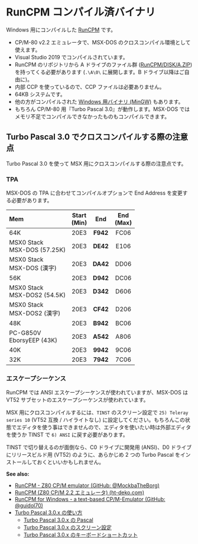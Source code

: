 # RunCPM コンパイル済バイナリ
Windows 用にコンパイルした [RunCPM](https://github.com/MockbaTheBorg/RunCPM) です。

 - CP/M-80 v2.2 エミュレータで、MSX-DOS のクロスコンパイル環境として使えます。  
 - Visual Studio 2019 でコンパイルされています。 
 - RunCPM のリポジトリから A ドライブのファイル群 ([RunCPM/DISK/A.ZIP](https://github.com/MockbaTheBorg/RunCPM/tree/master/DISK)) を持ってくる必要があります (`.\A\0\` に展開します。B ドライブ以降はご自由に)。  
 - 内部 CCP を使っているので、CCP ファイルは必要ありません。
 - 64KB システムです。
 - 他の方がコンパイルされた [Windows 用バイナリ (MinGW)](https://github.com/guidol70/RunCPM_Windows) もあります。
 - もちろん CP/M-80 用『Turbo Pascal 3.0』が動作します。MSX-DOS ではメモリ不足でコンパイルできなかったものもコンパイルできます。

 
## Turbo Pascal 3.0 でクロスコンパイルする際の注意点

Turbo Pascal 3.0 を使って MSX 用にクロスコンパイルする際の注意点です。


### TPA

MSX-DOS の TPA に合わせてコンパイルオプションで End Address を変更する必要があります。

| Mem | Start<br>(Min) | End | End<br>(Max) |
|:---|:---:|:---:|:---:|
| 64K | 20E3 | **F942** | FC06 |
| MSX0 Stack<br>MSX-DOS (57.25K) | 20E3 | **DE42** | E106 |
| MSX0 Stack<br>MSX-DOS (漢字) | 20E3 | **DA42** | DD06 |
| 56K | 20E3 | **D942** | DC06 |
| MSX0 Stack<br>MSX-DOS2 (54.5K) | 20E3 | **D342** | D606 |
| MSX0 Stack<br>MSX-DOS2 (漢字) | 20E3 | **CF42** | D206 |
| 48K | 20E3 | **B942** | BC06 |
| PC-G850V<br>EborsyEEP (43K) | 20E3 | **A542** | A806 |	   
| 40K | 20E3 | **9942** | 9C06 |
| 32K | 20E3 | **7942** | 7C06 | 
 

### エスケープシーケンス
RunCPM では ANSI エスケープシーケンスが使われていますが、MSX-DOS は VT52 サブセットのエスケープシーケンスが使われています。

MSX 用にクロスコンパイルするには、`TINST` のスクリーン設定で `25) Teleray series 10` (VT52 互換 / ハイライトなし) に設定してください。もちろんこの状態でエディタを使う事はできませんので、エディタを使いたい時は外部エディタを使うか TINST で `6) ANSI` に戻す必要があります。

TINST で切り替えるのが面倒なら、C0 ドライブに開発用 (ANSI)、D0 ドライブにリリースビルド用 (VT52) のように、あらかじめ 2 つの Turbo Pascal をインストールしておくといいかもしれません。

**See also:**

 - [RunCPM - Z80 CP/M emulator (GitHub: @MockbaTheBorg)](https://github.com/MockbaTheBorg/RunCPM)
 - [RunCPM (Z80 CP/M 2.2 エミュレータ) (ht-deko.com)](https://ht-deko.com/arduino/runcpm.html)
 - [RunCPM for Windows - a text-based CP/M-Emulator (GitHub: @guidol70)](https://github.com/guidol70/RunCPM_Windows)
 - [Turbo Pascal 3.0.x の使い方](https://qiita.com/ht_deko/items/ec212f5cc17cbe5f718b)
   - [Turbo Pascal 3.0.x の Pascal](https://qiita.com/ht_deko/items/f9f394dc2342afd2ea7b)
   - [Turbo Pascal 3.0.x のスクリーン設定](https://qiita.com/ht_deko/items/0d8976801c02ec685bd6)
   - [Turbo Pascal 3.0.x のキーボードショートカット](https://qiita.com/ht_deko/items/86ddf71d0c509125b7ba)
